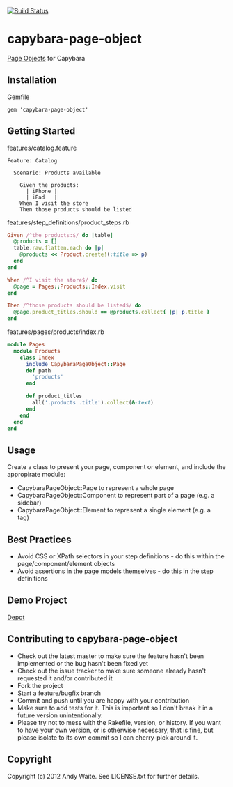 [![Build Status](https://secure.travis-ci.org/andyw8/capybara-page-object.png)](http://travis-ci.org/andyw8/capybara-page-object)

# capybara-page-object #

[Page Objects](http://code.google.com/p/selenium/wiki/PageObjects) for Capybara

## Installation ##

Gemfile

    gem 'capybara-page-object'

## Getting Started ##

features/catalog.feature

```gherkin
Feature: Catalog

  Scenario: Products available

    Given the products:
      | iPhone |
      | iPad   |
    When I visit the store
    Then those products should be listed
```

features/step_definitions/product_steps.rb

```ruby
Given /^the products:$/ do |table|
  @products = []
  table.raw.flatten.each do |p|
    @products << Product.create!(:title => p)
  end
end

When /^I visit the store$/ do
  @page = Pages::Products::Index.visit
end

Then /^those products should be listed$/ do
  @page.product_titles.should == @products.collect{ |p| p.title }
end
```

features/pages/products/index.rb

```ruby
module Pages
  module Products
    class Index
      include CapybaraPageObject::Page
      def path
        'products'
      end

      def product_titles
        all('.products .title').collect(&:text)
      end
    end
  end
end
```

## Usage ##

Create a class to present your page, component or element, and include the appropirate module:

* CapybaraPageObject::Page to represent a whole page
* CapybaraPageObject::Component to represent part of a page (e.g. a sidebar)
* CapybaraPageObject::Element to represent a single element (e.g. a <footer> tag)

## Best Practices ##

* Avoid CSS or XPath selectors in your step definitions - do this within the page/component/element objects
* Avoid assertions in the page models themselves - do this in the step definitions

## Demo Project ##

[Depot](https://github.com/andyw8/depot)

## Contributing to capybara-page-object ##

* Check out the latest master to make sure the feature hasn't been implemented or the bug hasn't been fixed yet
* Check out the issue tracker to make sure someone already hasn't requested it and/or contributed it
* Fork the project
* Start a feature/bugfix branch
* Commit and push until you are happy with your contribution
* Make sure to add tests for it. This is important so I don't break it in a future version unintentionally.
* Please try not to mess with the Rakefile, version, or history. If you want to have your own version, or is otherwise necessary, that is fine, but please isolate to its own commit so I can cherry-pick around it.

## Copyright ##

Copyright (c) 2012 Andy Waite. See LICENSE.txt for
further details.
